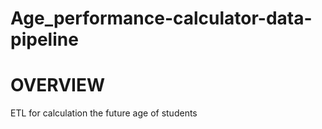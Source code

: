 # Age_performance-calculator-data-pipeline

# OVERVIEW

ETL for calculation the future age of students
